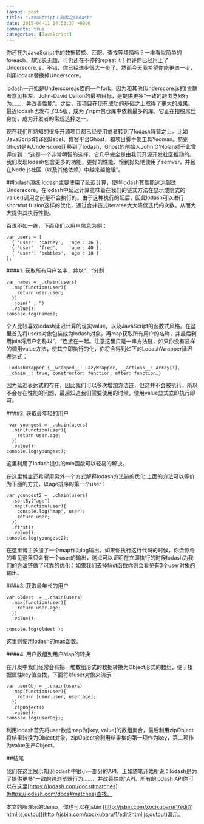 ```yaml
---
layout: post
title: "JavaScript工具库之Lodash"
date: 2015-04-11 14:53:27 +0800
comments: true
categories: [JavaScript]
---
```

你还在为JavaScript中的数据转换、匹配、查找等烦恼吗？一堆看似简单的foreach，却冗长无趣，可仍还在不停的repeat it！也许你已经用上了Underscore.js，不错，你已经进步很大一步了。然而今天我希望你能更进一步，利用lodash替换掉Underscore。

lodash一开始是Underscore.js库的一个fork，因为和其他(Underscore.js的)贡献者意见相左。John-David Dalton的最初目标，是提供更多“一致的跨浏览器行为……，并改善性能”。之后，该项目在现有成功的基础之上取得了更大的成果。最近lodash也发布了3.5版，成为了npm包仓库中依赖最多的库。它正在摆脱屌丝身份，成为开发者的常规选择之一。

现在我们所熟知的很多开源项目都已经使用或者转到了lodash阵营之上。比如JavaScript转译器Babel、博客平台Ghost，和项目脚手架工具Yeoman。特别Ghost是从Underscore迁移到了lodash，Ghost的创始人John O'Nolan对于此曾评价到：“这是一个非常明智的选择，它几乎完全是由我们开源开发社区推动的。我们发现lodash包含更多的功能，更好的性能、恰到好处地使用了semver，并且在Node.js社区（以及其他依赖）中越来越抢眼“。

##lodash演练
lodash主要使用了延迟计算，使得lodash其性能远远超过Underscore。在lodash中延迟计算意味着在我们的链式方法在显示或隐式的value()调用之前是不会执行的。由于这种执行的延后，因此lodash可以进行shortcut fusion这样的优化，通过合并链式iteratee大大降低迭代的次数。从而大大提供其执行性能。

百说不如一练，下面我们以用户信息为例：

	var users = [
	  { 'user': 'barney',  'age': 36 },
	  { 'user': 'fred',    'age': 40 },
	  { 'user': 'pebbles', 'age': 18 }
	];

####1. 获取所有用户名字，并以”，“分割

	var names = _.chain(users)
	  .map(function(user){
	    return user.user;
	  })
	  .join(" , ")
	  .value();
	console.log(names);

个人比较喜欢lodash延迟计算的现实value，以及JavaScript的函数式风格。在这里首先将users对象包装成为lodash对象，再map获取所有用户的名称，并最后利用join将用户名称以”，“连接在一起。注意这里只是一串方法链，如果你没有显样的调用value方法，使其立即执行的化，你将会得到如下的LodashWrapper延迟表达式：

	 LodashWrapper {__wrapped__: LazyWrapper, __actions__: Array[1], __chain__: true, constructor: function, after: function…}

 因为延迟表达式的存在，因此我们可以多次增加方法链，但这并不会被执行，所以不会存在性能的问题，最后知道我们需要使用的时候，使用value显式立即执行即可。

####2. 获取最年轻的用户

	 var youngest = _.chain(users)
	  .min(function(user){
	    return user.age;
	  })
	  .value();
	console.log(youngest);

这里利用了lodash提供的min函数可以轻易的解决。

在这里博主还希望用另外一个方式解释lodash方法链的优化,上面的方法可以等价为下面的方式，以age排序的第一个user：

	var youngest2 = _.chain(users)
	  .sortBy("age")
	  .map(function(user){
	    console.log("map", user);
	    return user;
	  })
	  .first()
	  .value();
	console.log(youngest2);

在这里博主多加了一个map作为log输出，如果你执行这行代码的时候，你会惊奇的看见这里只会有一个user的输出，这点可以证明在立即执行的时候lodash为我们的方法链做了可靠的优化；如果我们去掉first函数你则会看见有3个user对象的输出。

####3. 获取最年长的用户

	var oldest  = _.chain(users)
	  .max(function(user){
	    return user.age;
	  })
	  .value();

	console.log(oldest );

这里则使用lodash的max函数。

####4. 用户数组到用户Map的转换

在开发中我们经常会有把一堆数组形式的数据转换为Object形式的数组，便于根据属性key值查找，下面将以user对象来演示：

	var userObj = _.chain(users)
	  .map(function(user){
	    return [user.user, user.age];
	  })
	  .zipObject()
	  .value();
	console.log(userObj);

利用lodash首先将user数组map为[key, value]的数组集合，最后利用zipObject将结果转换为Object对象，zipObject会利用结果集的第一项作为key，第二项作为value生产Object。

##结尾

我们在这里展示知识lodash中很小一部分的API，正如随笔开始所说：lodash是为了提供更多“一致的跨浏览器行为……，并改善性能”API。所有的lodash API你可以在这里[https://lodash.com/docs#matches](https://lodash.com/docs#matches)查找。

本文的所演示的demo，你也可以在jsbin [http://jsbin.com/xocixubaru/1/edit?html,js,output](http://jsbin.com/xocixubaru/1/edit?html,js,output)演示。
